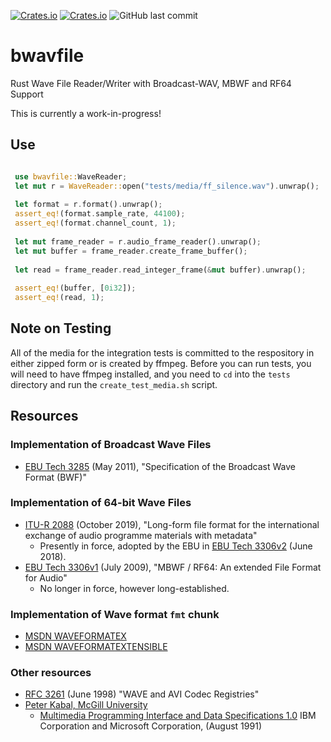 [![Crates.io](https://img.shields.io/crates/l/bwavfile)](LICENSE)
[![Crates.io](https://img.shields.io/crates/v/bwavfile)](https://crates.io/crates/bwavfile/)
![GitHub last commit](https://img.shields.io/github/last-commit/iluvcapra/bwavfile)

# bwavfile
Rust Wave File Reader/Writer with Broadcast-WAV, MBWF and RF64 Support

This is currently a work-in-progress!

## Use

```rust

 use bwavfile::WaveReader;
 let mut r = WaveReader::open("tests/media/ff_silence.wav").unwrap();
 
 let format = r.format().unwrap();
 assert_eq!(format.sample_rate, 44100);
 assert_eq!(format.channel_count, 1);
 
 let mut frame_reader = r.audio_frame_reader().unwrap();
 let mut buffer = frame_reader.create_frame_buffer();
 
 let read = frame_reader.read_integer_frame(&mut buffer).unwrap();
 
 assert_eq!(buffer, [0i32]);
 assert_eq!(read, 1);
```

## Note on Testing

All of the media for the integration tests is committed to the respository
in either zipped form or is created by ffmpeg. Before you can run tests, you
will need to have ffmpeg installed, and you need to `cd` into the `tests` 
directory and run the `create_test_media.sh` script.

## Resources

 
### Implementation of Broadcast Wave Files
  - [EBU Tech 3285][ebu3285] (May 2011), "Specification of the Broadcast Wave Format (BWF)"


### Implementation of 64-bit Wave Files
  - [ITU-R 2088][itu2088] (October 2019), "Long-form file format for the international exchange of audio programme materials with metadata"
    - Presently in force, adopted by the EBU in [EBU Tech 3306v2][ebu3306v2] (June 2018).
  - [EBU Tech 3306v1][ebu3306v1] (July 2009), "MBWF / RF64: An extended File Format for Audio"
    - No longer in force, however long-established. 


### Implementation of Wave format `fmt` chunk
  - [MSDN WAVEFORMATEX](https://docs.microsoft.com/en-us/windows/win32/api/mmeapi/ns-mmeapi-waveformatex)
  - [MSDN WAVEFORMATEXTENSIBLE](https://docs.microsoft.com/en-us/windows/win32/api/mmreg/ns-mmreg-waveformatextensible)


### Other resources
- [RFC 3261][rfc3261] (June 1998) "WAVE and AVI Codec Registries" 
- [Peter Kabal, McGill University](http://www-mmsp.ece.mcgill.ca/Documents/AudioFormats/WAVE/WAVE.html)
  - [Multimedia Programming Interface and Data Specifications 1.0](http://www-mmsp.ece.mcgill.ca/Documents/AudioFormats/WAVE/Docs/riffmci.pdf) 
    IBM Corporation and Microsoft Corporation, (August 1991)

[ebu3285]:  https://tech.ebu.ch/docs/tech/tech3285.pdf
[ebu3306v1]: https://tech.ebu.ch/docs/tech/tech3306v1_1.pdf
[ebu3306v2]:  https://tech.ebu.ch/docs/tech/tech3306.pdf
[itu2088]:  https://www.itu.int/dms_pubrec/itu-r/rec/bs/R-REC-BS.2088-1-201910-I!!PDF-E.pdf
[rfc3261]:  https://tools.ietf.org/html/rfc2361
